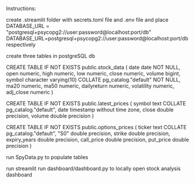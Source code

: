 Instructions:

create .streamlit folder with secrets.toml file and .env file and place 
DATABASE_URL = "postgresql+psycopg2://user:password@localhost:port/db"
DATABASE_URL=postgresql+psycopg2://user:password@localhost:port/db 
respectively

create three tables in postgreSQL db

CREATE TABLE IF NOT EXISTS public.stock_data
(
    date date NOT NULL,
    open numeric,
    high numeric,
    low numeric,
    close numeric,
    volume bigint,
    symbol character varying(10) COLLATE pg_catalog."default" NOT NULL,
    ma20 numeric,
    ma50 numeric,
    dailyreturn numeric,
    volatility numeric,
    adj_close numeric
)

CREATE TABLE IF NOT EXISTS public.latest_prices
(
    symbol text COLLATE pg_catalog."default",
    date timestamp without time zone,
    close double precision,
    volume double precision
)

CREATE TABLE IF NOT EXISTS public.options_prices
(
    ticker text COLLATE pg_catalog."default",
    "S0" double precision,
    strike double precision,
    expiry_years double precision,
    call_price double precision,
    put_price double precision
)

run SpyData.py to populate tables

run streamlit run dashboard/dashboard.py to locally open stock analysis dashboard



